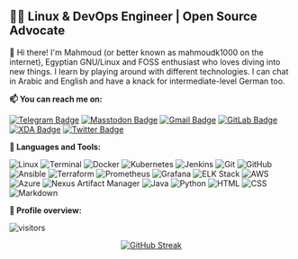 ## 👨‍💻 Linux & DevOps Engineer | Open Source Advocate

👋 Hi there! I'm Mahmoud (or better known as mahmoudk1000 on the internet), Egyptian GNU/Linux and FOSS enthusiast who loves diving into new things. I learn by playing around with different technologies. I can chat in Arabic and English and have a knack for intermediate-level German too.

**📫 You can reach me on:**

[![Telegram Badge](https://img.shields.io/badge/-Telegram-0088CC?style=for-the-badge&logo=Telegram&logoColor=white&link=https://t.me/mahmoudk1000)](https://t.me/mahmoudk1000)     [![Masstodon Badge](https://img.shields.io/badge/-Mastodon-AA00FF?style=for-the-badge&labelColor=AA00FF&logo=mastodon&logoColor=white&link=https://fosstodon.org/@mahmoudk1000)](https://fosstodon.org/@mahmoudk1000)      [![Gmail Badge](https://img.shields.io/badge/-Gmail-c14438?style=for-the-badge&logo=Gmail&logoColor=white&link=mahmoudk1000@gmail.com)](mailto:mahmoudk1000@gmail.com) [![GitLab Badge](https://img.shields.io/badge/-GitLab-FCA121?style=for-the-badge&logo=GitLab&logoColor=white&link=https://www.gitlab.com/mahmoudk1000/)](https://gitlab.com/mahmoudk1000) [![XDA Badge](https://img.shields.io/badge/-XDA%20Developers-F59812?style=for-the-badge&logo=XDA%20Developers&logoColor=white&link=https://forum.xda-developers.com/m/mahmoud-ayman.6450532/)](https://forum.xda-developers.com/m/mahmoud-ayman.6450532/) [![Twitter Badge](https://img.shields.io/badge/-Twitter-1ca0f1?style=for-the-badge&labelColor=1ca0f1&logo=twitter&logoColor=white&link=https://twitter.com/mahmoudk1000)](https://twitter.com/mahmoudk1000)

**:wrench: Languages and Tools:**

<img src="https://img.shields.io/badge/Linux-Operating_System-ff5722?style=for-the-badge&logo=linux&logoColor=white" alt="Linux"> <img src="https://img.shields.io/badge/Terminal-Command_Line-4d4d4d?style=for-the-badge&logo=gnome-terminal&logoColor=white" alt="Terminal"> <img src="https://img.shields.io/badge/Docker-Containerization-2496ed?style=for-the-badge&logo=docker&logoColor=white" alt="Docker"> <img src="https://img.shields.io/badge/Kubernetes-Orchestration-326ce5?style=for-the-badge&logo=kubernetes&logoColor=white" alt="Kubernetes"> <img src="https://img.shields.io/badge/Jenkins-CI/CD-3d3d3d?style=for-the-badge&logo=jenkins&logoColor=white" alt="Jenkins"> <img src="https://img.shields.io/badge/Git-Version_Control-f44b42?style=for-the-badge&logo=git&logoColor=white" alt="Git"> <img src="https://img.shields.io/badge/GitHub-Code_Hosting-181717?style=for-the-badge&logo=github&logoColor=white" alt="GitHub"> <img src="https://img.shields.io/badge/Ansible-Configuration_Management-ee7e58?style=for-the-badge&logo=ansible&logoColor=white" alt="Ansible"> <img src="https://img.shields.io/badge/Terraform-Infrastructure_as_Code-5c4ee1?style=for-the-badge&logo=terraform&logoColor=white" alt="Terraform"> <img src="https://img.shields.io/badge/Prometheus-Monitoring-e6522c?style=for-the-badge&logo=prometheus&logoColor=white" alt="Prometheus"> <img src="https://img.shields.io/badge/Grafana-Monitoring_Visualization-f2a93b?style=for-the-badge&logo=grafana&logoColor=white" alt="Grafana"> <img src="https://img.shields.io/badge/ELK_Stack-Log_Management-005571?style=for-the-badge&logo=elasticsearch&logoColor=white" alt="ELK Stack"> <img src="https://img.shields.io/badge/AWS-Cloud_Provider-ff9900?style=for-the-badge&logo=amazon-aws&logoColor=white" alt="AWS"> <img src="https://img.shields.io/badge/Azure-Cloud_Provider-007fff?style=for-the-badge&logo=microsoft-azure&logoColor=white" alt="Azure"> <img src="https://img.shields.io/badge/Nexus-Artifact_Manager-4ea4b1?style=for-the-badge&logo=sonatype-nexus&logoColor=white" alt="Nexus Artifact Manager"> <img src="https://img.shields.io/badge/Java-Programming-007396?style=for-the-badge&logo=java&logoColor=white" alt="Java"> <img src="https://img.shields.io/badge/Python-Programming-3776ab?style=for-the-badge&logo=python&logoColor=white" alt="Python"> <img src="https://img.shields.io/badge/HTML-Markup_Language-e34f26?style=for-the-badge&logo=html5&logoColor=white" alt="HTML"> <img src="https://img.shields.io/badge/CSS-Stylesheet-1572b6?style=for-the-badge&logo=css3&logoColor=white" alt="CSS"> <img src="https://img.shields.io/badge/Markdown-Markup_Language-000000?style=for-the-badge&logo=markdown&logoColor=white" alt="Markdown">

**:pushpin: Profile overview:**

![visitors](https://visitor-badge.laobi.icu/badge?page_id=mahmoudk1000.mahmoudk1000)

<div align="center">
  
  [![GitHub Streak](https://github-readme-streak-stats.herokuapp.com?user=mahmoudk1000&theme=transparent&border=6a737d&stroke=2f363d&&ring=9dacde&fire=f7afc0&currStreakNum=ffffff&sideNums=E7E7E7E7&currStreakLabel=ffffff&sideLabels=ffffff&dates=8A98AC&border_radius=4&date_format=j%20M%5B%20Y%5D&mode=weekly&card_width=600&type=png)](https://git.io/streak-stats)
  
</div>
